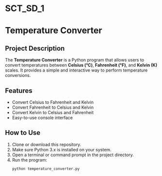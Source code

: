 # SCT_SD_1
# Temperature Converter

## Project Description
The **Temperature Converter** is a Python program that allows users to convert temperatures between **Celsius (°C)**, **Fahrenheit (°F)**, and **Kelvin (K)** scales. It provides a simple and interactive way to perform temperature conversions.

## Features
- Convert Celsius to Fahrenheit and Kelvin
- Convert Fahrenheit to Celsius and Kelvin
- Convert Kelvin to Celsius and Fahrenheit
- Easy-to-use console interface

## How to Use
1. Clone or download this repository.
2. Make sure Python 3.x is installed on your system.
3. Open a terminal or command prompt in the project directory.
4. Run the program:
   ```bash
   python temperature_converter.py
